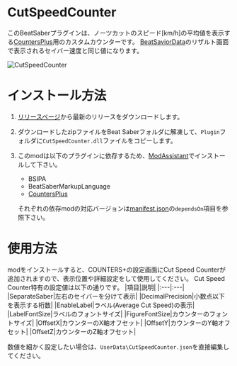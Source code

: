 # CutSpeedCounter
このBeatSaberプラグインは、ノーツカットのスピード[km/h]の平均値を表示する[CountersPlus](https://github.com/Caeden117/CountersPlus)用のカスタムカウンターです。
[BeatSaviorData](https://github.com/Mystogan98/BeatSaviorData)のリザルト画面で表示されるセイバー速度と同じ値になります。

![CutSpeedCounter](https://user-images.githubusercontent.com/14249877/138584495-2aabd12c-4c3a-4d63-9434-197015fdd0ab.png)

# インストール方法
1. [リリースページ](https://github.com/rynan4818/CutSpeedCounter/releases)から最新のリリースをダウンロードします。

2. ダウンロードしたzipファイルをBeat Saberフォルダに解凍して、`Plugin`フォルダに`CutSpeedCounter.dll`ファイルをコピーします。
    
3. このmodは以下のプラグインに依存するため、[ModAssistant](https://github.com/Assistant/ModAssistant)でインストールして下さい。

    - BSIPA
    - BeatSaberMarkupLanguage
    - [CountersPlus](https://github.com/Caeden117/CountersPlus)
    
    それぞれの依存modの対応バージョンは[manifest.json](https://github.com/rynan4818/CutSpeedCounter/blob/main/CutSpeedCounter/manifest.json)の`dependsOn`項目を参照下さい。

# 使用方法
modをインストールすると、COUNTERS+の設定画面にCut Speed Counterが追加されますので、表示位置や詳細設定をして使用してください。
Cut Speed Counter特有の設定値は以下の通りです。
|項目|説明|
|:---|:---|
|SeparateSaber|左右のセイバーを分けて表示|
|DecimalPrecision|小数点以下を表示する桁数|
|EnableLabel|ラベル(Average Cut Speed)の表示|
|LabelFontSize|ラベルのフォントサイズ|
|FigureFontSize|カウンターのフォントサイズ|
|OffsetX|カウンターのX軸オフセット|
|OffsetY|カウンターのY軸オフセット|
|OffsetZ|カウンターのZ軸オフセット|

数値を細かく設定したい場合は、`UserData\CutSpeedCounter.json`を直接編集してください。
